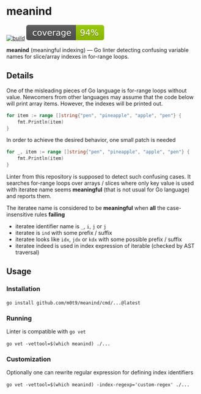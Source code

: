 # meanind

[![build](https://github.com/m0t9/meanind/actions/workflows/go.yml/badge.svg)](https://github.com/m0t9/meanind/actions/workflows/go.yml)
![coverage](https://raw.githubusercontent.com/m0t9/meanind/badges/.badges/master/coverage.svg)

**meanind** (meaningful indexing) — Go linter detecting confusing variable names for slice/array indexes in for-range loops.

## Details

One of the misleading pieces of Go language is for-range loops without value.
Newcomers from other languages may assume that the code below will print array items.
However, the indexes will be printed out.

```go
for item := range []string{"pen", "pineapple", "apple", "pen"} {
	fmt.Println(item)
}
```

In order to achieve the desired behavior, one small patch is needed
```go
for _, item := range []string{"pen", "pineapple", "apple", "pen"} {
	fmt.Println(item)
}
```

Linter from this repository is supposed to detect such confusing cases.
It searches for-range loops over arrays / slices where only key value is used with
iteratee name seems **meaningful** (that is not usual for Go language) and reports them.

The iteratee name is considered to be **meaningful** when **all** the case-insensitive rules **failing**
- iteratee identifier name is `_`, `i`, `j` or `j`
- iteratee is `ind` with some prefix / suffix
- iteratee looks like `idx`, `jdx` or `kdx` with some possible prefix / suffix 
- iteratee indeed is used in index expression of iterable (checked by AST traversal)

## Usage

### Installation

`go install github.com/m0t9/meanind/cmd/...@latest`

### Running

Linter is compatible with `go vet`

`go vet -vettool=$(which meanind) ./...` 

### Customization

Optionally one can rewrite regular expression for defining index identifiers

`go vet -vettool=$(which meanind) -index-regexp='custom-regex' ./...`
